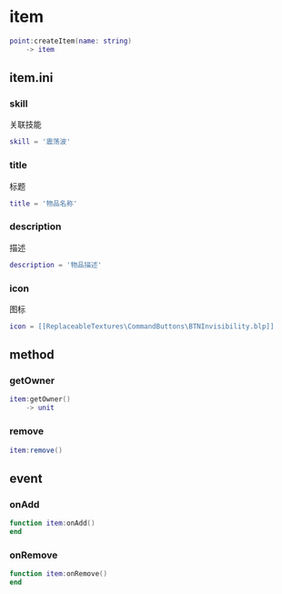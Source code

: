 # item
```lua
point:createItem(name: string)
    -> item
```

## item.ini

### skill
关联技能

```lua
skill = '震荡波'
```

### title
标题

```lua
title = '物品名称'
```

### description
描述

```lua
description = '物品描述'
```

### icon
图标

```lua
icon = [[ReplaceableTextures\CommandButtons\BTNInvisibility.blp]]
```

## method

### getOwner
```lua
item:getOwner()
    -> unit
```

### remove
```lua
item:remove()
```

## event

### onAdd
```lua
function item:onAdd()
end
```

### onRemove
```lua
function item:onRemove()
end
```
